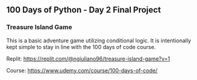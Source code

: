 ## 100 Days of Python - Day 2 Final Project
### Treasure Island Game

This is a basic adventure game utilizing conditional logic. It is intentionally kept simple to stay in line with the 100 days of code course.

Replit: https://replit.com/@ngiuliano96/treasure-island-game?v=1

Course: https://www.udemy.com/course/100-days-of-code/
